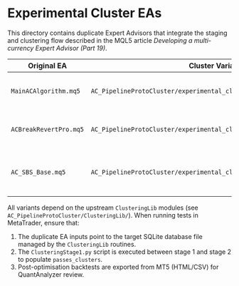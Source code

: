# Experimental Cluster EAs

This directory contains duplicate Expert Advisors that integrate the staging and clustering flow described in the MQL5 article *Developing a multi-currency Expert Advisor (Part 19)*.

| Original EA                    | Cluster Variant Path                                 | Notes                                      |
|--------------------------------|------------------------------------------------------|--------------------------------------------|
| `MainACAlgorithm.mq5`          | `AC_PipelineProtoCluster/experimental_cluster/MainACAlgorithm_Cluster.mq5`   | Stage-1 optimisation logging to SQLite.    |
| `ACBreakRevertPro.mq5`         | `AC_PipelineProtoCluster/experimental_cluster/ACBreakRevertPro_Cluster.mq5`  | Stage-1 optimisation logging to SQLite.    |
| `AC_SBS_Base.mq5`              | `AC_PipelineProtoCluster/experimental_cluster/AC_SBS_Base_Cluster.mq5`       | Stage-1 SBS optimisation logging to SQLite. |

All variants depend on the upstream `ClusteringLib` modules (see `AC_PipelineProtoCluster/ClusteringLib/`). When running tests in MetaTrader, ensure that:

1. The duplicate EA inputs point to the target SQLite database file managed by the `ClusteringLib` routines.
2. The `ClusteringStage1.py` script is executed between stage 1 and stage 2 to populate `passes_clusters`.
3. Post-optimisation backtests are exported from MT5 (HTML/CSV) for QuantAnalyzer review.
